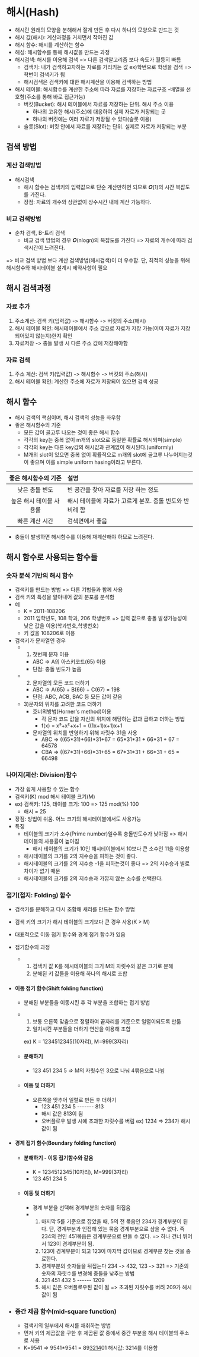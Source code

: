# 해시(Hash)

- 해시란 원래의 모양을 분해해서 잘게 만든 후 다시 하나의 모양으로 만드는 것
- 해시 값(해시): 계산과정을 거치면서 작아진 값
- 해시 함수: 해시를 계산하는 함수
- 해싱: 해시함수를 통해 해시값을 만드는 과정
- 해시검색: 해시를 이용해 검색 => 다른 검색알고리즘 보다 속도가 월등히 빠름
  - 검색키: 내가 검색하고자하는 자료를 가리키는 값 ex)학번으로 학생을 검색 => 학번이 검색키가 됨
  - 해시검색은 검색키에 대한 해시계산을 이용해 검색하는 방법
- 해시 테이블: 해시함수를 계산한 주소에 따라 자료를 저장하는 자료구조 -배열을 선호함(주소를 통해 바로 접근가능)
  - 버킷(Bucket): 해시 테이블에서 자료를 저장하는 단위. 해시 주소 이용
    - 하나의 고유한 해시(주소)에 대응하여 실제 자료가 저장되는 곳
    - 하나의 버킷에는 여러 자료가 저장될 수 있다(슬롯 이용)
  - 슬롯(Slot): 버킷 안에서 자료를 저장하는 단위. 실제로 자료가 저장되는 부분

## 검색 방법

### 계산 검색방법

- 해시검색
  - 해시 함수는 검색키의 입력값으로 단순 계산만하면 되므로 𝜪(1)의 시간 복잡도를 가진다.
  - 장점: 자료의 개수와 상관없이 상수시간 내에 계산 가능하다.

### 비교 검색방법

- 순차 검색, B-트리 검색
  - 비교 검색 방법의 경우 𝜪(nlogn)의 복잡도를 가진다 => 자료의 개수에 따라 검색시간이 느려진다.

=> 비교 검색 방법 보다 계산 검색방법(해시검색)이 더 우수함. 단, 최적의 성능을 위해 해시함수와 해시테이블 설계시 제약사항이 필요



## 해시 검색과정

### 자료 추가

1. 주소계산: 검색 키(입력값) -> 해시함수 -> 버킷의 주소(해시)
2. 해시 테이블 확인: 해시테이블에서 주소 값으로 자료가 저장 가능(이미 자료가 저장되어있지 않는지)한지 확인
3. 자료저장 -> 충돌 발생 시 다른 주소 값에 저장해야함

### 자료 검색

1. 주소 계산: 검색 키(입력값) -> 해시함수 -> 버킷의 주소(해시)
2. 해시 테이블 확인: 계산한 주소에 자료가 저장되어 있으면 검색 성공



## 해시 함수

- 해시 검색의 핵심이며, 해시 검색의 성능을 좌우함
- 좋은 해시함수의 기준
  - 모든 값이 골고루 나오는 것이 좋은 해시 함수
  - 각각의 key는 중복 없이 m개의 slot으로 동일한 확률로 해시되며(simple)
  - 각각의 key는 다른 key값의 해시값과 관계없이 해시된다.(uniformly)
  - M개의 slot이 있으면 중복 없이 확률적으로 m개의 slot에 골고루 나누어지는것이 좋으며 이를 simple uniform hasing이라고 부른다.

|  좋은 해시함수의 기준   | 설명                                                    |
| :---------------------: | :------------------------------------------------------ |
|     낮은 충돌 빈도      | 빈 공간을 찾아 자료를 저장 하는 정도                    |
| 높은 해시 테이블 사용률 | 해시 테이블에 자료가 고르게 분포. 충돌 빈도와 반비례 함 |
|     빠른 계산 시간      | 검색면에서 좋음                                         |

- 충돌이 발생하면 해시함수를 이용해 재계산해야 하므로 느려진다.



## 해시 함수로 사용되는 함수들

### 숫자 분석 기반의 해시 함수

- 검색키를 만드는 방법 => 다른 기법들과 함께 사용
- 검색 키의 특성을 알아내어 값의 분포를 분석함
- 예
  - K = 2011-108206
  - 2011 입학년도, 108 학과, 206 학생번호 => 입력 값으로 충돌 발생가능성이 낮은 값을 이용(학과번호,학생번호)
  - 키 값을 108206로 이용
- 검색키가 문자열인 경우
  - 1) 첫번째 문자 이용
    - ABC => A의 아스키코드(65) 이용
    - 단점: 충돌 빈도가 높음
  - 2) 문자열의 모든 코드 더하기
    - ABC => A(65) + B(66) + C(67) = 198
    - 단점: ABC, ACB, BAC 등 모든 값이 같음
  - 3)문자의 위치를 고려한 코드 더하기
    - 호너의방법(Horner's method)이용
      - 각 문자 코드 값을 자신의 위치에 해당하는 값과 곱하고 더하는 방법
      - f(x) = x³+x²+x+1 = ((1x+1)x+1)x+1
    - 문자열의 위치를 반영하기 위해 자릿수 31을 사용
      - ABC => ((65\*31)+66)\*31+67 = 65\*31\*31 + 66\*31 + 67 = 64578
      - CBA => ((67\*31)+66)\*31+65 = 67\*31\*31 + 66\*31 + 65 = 66498

### 나머지(제산: Division)함수

- 가장 쉽게 사용할 수 있는 함수
- 검색키(K) mod 해시 테이블 크기(M)
- ex) 검색키: 125, 테이블 크기: 100 => 125 mod(%) 100
  - 해시 = 25
- 장점: 방법이 쉬움. 어느 크기의 해시테이블에서도 사용가능
- 특징
  - 테이블의 크기가 소수(Prime number)일수록 충돌빈도수가 낮아짐 => 해시 테이블의 사용률이 높아짐
    - 해시 테이블의 크기가 10인 해시테이블에서 10보다 큰 소수인 11을 이용함
  - 해시테이블의 크기를 2의 지수승을 피하는 것이 좋다.
  - 해시테이블의 크기를 2의 지수승 -1을 피하는것이 좋다 => 2의 지수승과 별로 차이가 없기 때문
  - 해시테이블의 크기를 2의 지수승과 가깝지 않는 소수를 선택한다.

### 접기(접지: Folding) 함수

- 검색키를 분해하고 다시 조합해 새리를 만드는 함수 방법

- 검색 키의 크기가 해시 테이블의 크기보다 큰 경우 사용(K > M)

- 대표적으로 이동 접기 함수와 경계 접기 함수가 있음

- 접기함수의 과정

  - 1. 검색키 값 K를 해시테이블의 크기 M의 자릿수와 같은 크기로 분해
    2. 분해된 키 값들을 이용해 하나의 해시로 조합

- #### 이동 접기 함수(Shift folding function)

  - 분해된 부분들을 이동시킨 후 각 부분을 조합하는 접기 방법

  - 1. 보통 오른쪽 맞춤으로 정렬하여 끝자리를 기준으로 일렬이되도록 만듦
    2. 일치시킨 부분들을 더하기 연산을 이용해 조합

    ex) K = 1234512345(10자리), M=999(3자리)

  - #### 분해하기

    - 123	451	234	5 => M의 자릿수인 3으로 나눠 4묶음으로 나뉨

  - #### 이동 및 더하기

    - 오른쪽을 맞추어 일렬로 만든 후 더하기
      - 123
        451
        234
            5
        \-------
        813
      - 해시 값은 813이 됨
      - 오버플로우 발생 시에 초과한 자릿수를 버림 ex) 1234 => 234가 해시값이 됨

- #### 경계 접기 함수(Boundary folding function)

  - #### 분해하기 - 이동 접기함수와 같음

    - K = 1234512345(10자리), M=999(3자리)
    - 123 451 234 5

  - #### 이동 및 더하기

    - 경계 부분을 선택해 경계부분의 숫자를 뒤집음
    - 1. 마지막 5를 기준으로 잡았을 때, 5의 전 묶음인 234가 경계부분이 된다. 단, 경계부분과 인접해 있는 묶음 경계부분으로 삼을 수 없다. 즉 234의 전인 451묶음은 경계부분으로 만들 수 없다. => 하나 건너 뛰어서 123이 경계부분이 됨.
      2. 123이 경계부분이 되고 123이 마지막 값이므로 경계부분 찾는 것을 종료한다.
      3. 경계부분의 숫자들을 뒤집는다 234 -> 432, 123 -> 321 => 기존의 숫자의 자릿수를 변경해 충돌을 낮추는 방법
      4. 321
         451
         432
             5
         \------
         1209
      5. 해시 값은 오버플로우된 값이 됨 => 초과된 자릿수를 버려 209가 해시값이 됨

- ### 중간 제곱 함수(mid-square function)

  - 검색키의 일부에서 해시를 채취하는 방법
  - 먼저 키의 제곱값을 구한 후 제곱된 값 중에서 중간 부분을 해시 테이블의 주소로 사용
  - K=9541 => 9541\*9541 = 89<u>3214</u>01  해시값: 3214를 이용함